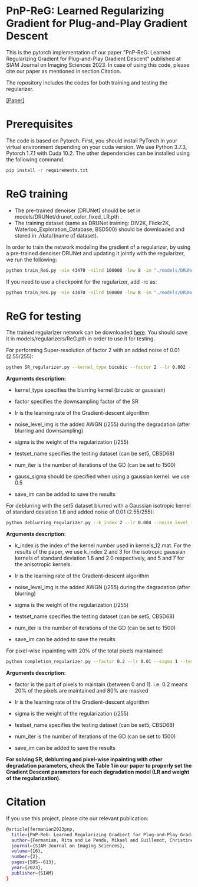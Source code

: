 
# PnP-ReG: Learned Regularizing Gradient for Plug-and-Play Gradient Descent

This is the pytorch implementation of our paper "PnP-ReG: Learned Regularizing Gradient for Plug-and-Play Gradient Descent" published at SIAM Journal on Imaging Sciences 2023. In case of using this code, please cite our paper as mentioned in section Citation. 

The repository includes the codes for both training and testing the regularizer. 

[[Paper]](https://epubs.siam.org/doi/10.1137/22M1490843)


# Prerequisites

The code is based on Pytorch. First, you should install PyTorch in your virtual environment depending on your cuda version. We use Python 3.7.3, Pytorch 1.7.1 with Cuda 10.2. The other dependencies can be installed using the following command.

```bash
pip install -r requirements.txt
```




# ReG training 

- The pre-trained denoiser (DRUNet) should be set in models/DRUNet/drunet_color_fixed_LR.pth . 
- The training dataset (same as DRUNet training: DIV2K, Flickr2K, Waterloo_Exploration_Database, BSD500) should be downloaded and stored in ./data/(name of dataset). 

In order to train the network modeling the gradient of a regularizer, by using a pre-trained denoiser DRUNet and updating it jointly with the regularizer, we run the following: 

```bash
python train_ReG.py -nie 43470 -nilrd 100000 -lnw 8 -im "./models/DRUNet/drunet_color_fixed_LR.pth" -lam 0.004 -ldn 1 
```
If you need to use a checkpoint for the regularizer, add -rc as:  

```bash
python train_ReG.py -nie 43470 -nilrd 100000 -lnw 8 -im "./models/DRUNet/drunet_color_fixed_LR.pth" -lam 0.004 -ldn 1 -rc "./trained_results/regularizer/checkpoint_dpir_it-652050.pth"
```

# ReG for testing

The trained regularizer network can be downloaded [here](https://drive.google.com/drive/folders/1nuQbNrqYAn96zOPxrF2dNB0m0WGvtA_D?usp=sharing). You should save it in models/regularizers/ReG.pth in order to use it for testing. 

For performing Super-resolution of factor 2 with an added noise of 0.01 (2.55/255): 

```bash
python SR_regularizer.py --kernel_type bicubic --factor 2 --lr 0.002 --noise_level_img 2.55 --sigma 2.55 --testset_name set5 --num_iter 1500 
```

**Arguments description:**

- kernel_type specifies the blurring kernel (bicubic or gaussian)
- factor specifies the downsampling factor of the SR
- lr is the learning rate of the Gradient-descent algorithm
- noise_level_img is the added AWGN (/255) during the degradation (after blurring and downsampling) 
- sigma is the weight of the regularization (/255)
- testset_name specifies the testing dataset (can be set5, CBSD68)
- num_iter is the number of iterations of the GD (can be set to 1500)
  
- gauss_sigma should be specified when using a gaussian kernel. we use 0.5
- save_im can be added to save the results

For deblurring with the set5 dataset blurred with a Gaussian isotropic kernel of standard deviation 1.6 and added noise of 0.01 (2.55/255):

```bash
python deblurring_regularizer.py --k_index 2 --lr 0.004 --noise_level_img 2.55 --sigma 2.55 --testset_name set5 --num_iter 1500
```

**Arguments description:**

- k_index is the index of the kernel number used in kernels_12.mat. For the results of the paper, we use k_index 2 and 3 for the isotropic gaussian kernels of standard deviation 1.6 and 2.0 respectively, and 5 and 7 for the anisotropic kernels.
- lr is the learning rate of the Gradient-descent algorithm
- noise_level_img is the added AWGN (/255) during the degradation (after blurring) 
- sigma is the weight of the regularization (/255)
- testset_name specifies the testing dataset (can be set5, CBSD68)
- num_iter is the number of iterations of the GD (can be set to 1500)

- save_im can be added to save the results

For pixel-wise inpainting with 20% of the total pixels maintained: 

```bash
python completion_regularizer.py --factor 0.2 --lr 0.01 --sigma 1 --testset_name set5 --num_iter 1500 
```

**Arguments description:**

- factor is the part of pixels to maintain (between 0 and 1). i.e. 0.2 means 20% of the pixels are maintained and 80% are masked
- lr is the learning rate of the Gradient-descent algorithm
- sigma is the weight of the regularization (/255)
- testset_name specifies the testing dataset (can be set5, CBSD68)
- num_iter is the number of iterations of the GD (can be set to 1500)

- save_im can be added to save the results


**For solving SR, deblurring and pixel-wise inpainting with other degradation parameters, check the Table 1 in our paper to properly set the Gradient Descent parameters for each degradation model (LR and weight of the regularization).**


# Citation 
If you use this project, please cite our relevant publication:

```bash
@article{fermanian2023pnp,
  title={PnP-ReG: Learned Regularizing Gradient for Plug-and-Play Gradient Descent},
  author={Fermanian, Rita and Le Pendu, Mikael and Guillemot, Christine},
  journal={SIAM Journal on Imaging Sciences},
  volume={16},
  number={2},
  pages={585--613},
  year={2023},
  publisher={SIAM}
}
```

